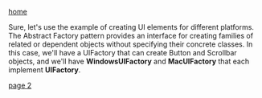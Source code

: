 [home](./page01.md)

Sure, let's use the example of creating UI elements for different platforms. The Abstract Factory pattern provides an interface for creating families of related or dependent objects without specifying their concrete classes. In this case, we'll have a UIFactory that can create Button and Scrollbar objects, and we'll have **WindowsUIFactory** and **MacUIFactory** that each implement **UIFactory**.


[page 2](./page02.md)
